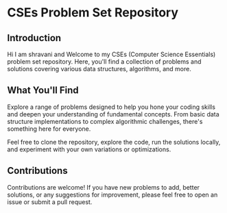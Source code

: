 # CSEs Problem Set Repository

## Introduction

Hi I am shravani and Welcome to my CSEs (Computer Science Essentials) problem set repository. Here, you'll find a collection of problems and solutions covering various data structures, algorithms, and more.

## What You'll Find

Explore a range of problems designed to help you hone your coding skills and deepen your understanding of fundamental concepts. From basic data structure implementations to complex algorithmic challenges, there's something here for everyone.

Feel free to clone the repository, explore the code, run the solutions locally, and experiment with your own variations or optimizations.

## Contributions

Contributions are welcome! If you have new problems to add, better solutions, or any suggestions for improvement, please feel free to open an issue or submit a pull request.

